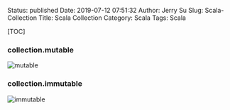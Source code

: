 Status: published
Date: 2019-07-12 07:51:32
Author: Jerry Su
Slug: Scala-Collection
Title: Scala Collection
Category: Scala
Tags: Scala

[TOC]

### collection.mutable
![mutable](images/Scala/mutable.png)

### collection.immutable
![immutable](images/Scala/immutable.png)